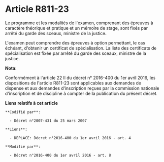 # Article R811-23

Le programme et les modalités de l'examen, comprenant des épreuves à caractère théorique et pratique et un mémoire de stage,
sont fixés par arrêté du garde des sceaux, ministre de la justice.

L'examen peut comprendre des épreuves à option permettant, le cas échéant, d'obtenir un certificat de spécialisation. La
liste des certificats de spécialisation est fixée par arrêté du garde des sceaux, ministre de la justice.

**Nota:**

Conformément à l'article 22 II du décret n° 2016-400 du 1er avril 2016, les dispositions de l'article R811-23 sont
applicables aux demandes de dispense et aux demandes d'inscription reçues par la commission nationale d'inscription et de
discipline à compter de la publication du présent décret.

**Liens relatifs à cet article**

	**Codifié par**:

	  - Décret n°2007-431 du 25 mars 2007

	**Liens**:

	  - DEPLACE: Décret n°2016-400 du 1er avril 2016 - art. 4

	**Modifié par**:

	  - Décret n°2016-400 du 1er avril 2016 - art. 8
